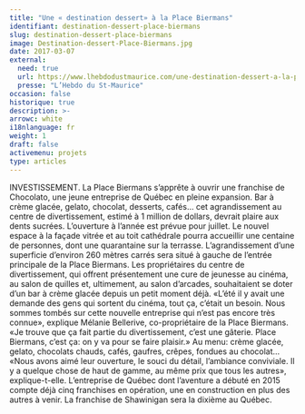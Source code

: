 ```yaml
---
title: "Une « destination dessert» à la Place Biermans"
identifiant: destination-dessert-place-biermans
slug: destination-dessert-place-biermans
image: Destination-dessert-Place-Biermans.jpg
date: 2017-03-07
external:
  need: true
  url: https://www.lhebdodustmaurice.com/une-destination-dessert-a-la-place-biermans/
  presse: "L’Hebdo du St-Maurice"
occasion: false
historique: true
description: >-
arrowc: white
i18nlanguage: fr
weight: 1
draft: false
activemenu: projets
type: articles
---
```

INVESTISSEMENT. La Place Biermans s’apprête à ouvrir une franchise de Chocolato, une jeune entreprise de Québec en pleine expansion. Bar à crème glacée, gelato, chocolat, desserts, cafés… cet agrandissement au centre de divertissement, estimé à 1 million de dollars, devrait plaire aux dents sucrées. L’ouverture à l’année est prévue pour juillet. Le nouvel espace à la façade vitrée et au toit cathédrale pourra accueillir une centaine de personnes, dont une quarantaine sur la terrasse. L’agrandissement d’une superficie d’environ 260 mètres carrés sera situé à gauche de l’entrée principale de la Place Biermans. Les propriétaires du centre de divertissement, qui offrent présentement une cure de jeunesse au cinéma, au salon de quilles et, ultimement, au salon d’arcades, souhaitaient se doter d’un bar à crème glacée depuis un petit moment déjà. «L’été il y avait une demande des gens qui sortent du cinéma, tout ça, c’était un besoin. Nous sommes tombés sur cette nouvelle entreprise qui n’est pas encore très connue», explique Mélanie Bellerive, co-propriétaire de la Place Biermans. «Je trouve que ça fait partie du divertissement, c’est une gâterie. Place Biermans, c’est ça: on y va pour se faire plaisir.» Au menu: crème glacée, gelato, chocolats chauds, cafés, gaufres, crêpes, fondues au chocolat… «Nous avons aimé leur ouverture, le souci du détail, l’ambiance conviviale. Il y a quelque chose de haut de gamme, au même prix que tous les autres», explique-t-elle. L’entreprise de Québec dont l’aventure a débuté en 2015 compte déjà cinq franchises en opération, une en construction en plus des autres à venir. La franchise de Shawinigan sera la dixième au Québec.

